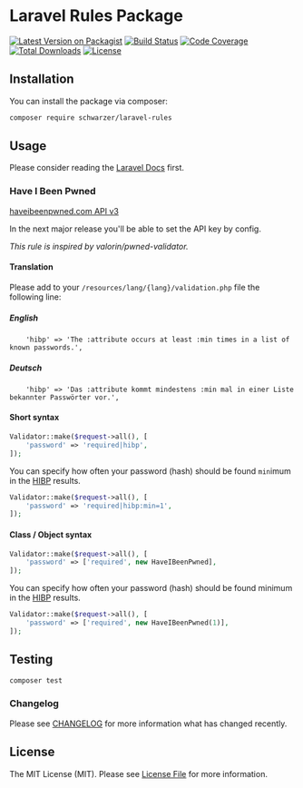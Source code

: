 # Laravel Rules Package

[![Latest Version on Packagist](https://img.shields.io/packagist/v/schwarzer/laravel-rules.svg?style=flat-square)](https://packagist.org/packages/schwarzer/laravel-rules)
[![Build Status](https://img.shields.io/travis/SchwarzerIT/laravel-rules/master.svg?style=flat-square)](https://travis-ci.com/github/SchwarzerIT/laravel-rules)
[![Code Coverage](https://img.shields.io/coveralls/github/SchwarzerIT/laravel-rules?style=flat-square)](https://coveralls.io/github/SchwarzerIT/laravel-rules)
[![Total Downloads](https://img.shields.io/packagist/dt/schwarzer/laravel-rules.svg?style=flat-square)](https://packagist.org/packages/schwarzer/laravel-rules)
[![License](https://img.shields.io/github/license/SchwarzerIT/laravel-rules?style=flat-square)](https://github.com/SchwarzerIT/laravel-rules/blob/master/LICENSE.md)
## Installation

You can install the package via composer:

```bash
composer require schwarzer/laravel-rules
```

## Usage

Please consider reading the [Laravel Docs](https://laravel.com/docs/8.x/validation) first.

### Have I Been Pwned
[haveibeenpwned.com API v3](https://haveibeenpwned.com/API/v3)

In the next major release you'll be able to set the API key by config. 

*This rule is inspired by valorin/pwned-validator.*

#### Translation

Please add to your `/resources/lang/{lang}/validation.php` file the following line:

##### English
```
    'hibp' => 'The :attribute occurs at least :min times in a list of known passwords.',
```

##### Deutsch
```
    'hibp' => 'Das :attribute kommt mindestens :min mal in einer Liste bekannter Passwörter vor.',
```

#### Short syntax
``` php
Validator::make($request->all(), [
    'password' => 'required|hibp',
]);
```

You can specify how often your password (hash) should be found `min`imum in the [HIBP](https://haveibeenpwned.com/) results.
``` php
Validator::make($request->all(), [
    'password' => 'required|hibp:min=1',
]);
```

#### Class / Object syntax
``` php
Validator::make($request->all(), [
    'password' => ['required', new HaveIBeenPwned],
]);
```

You can specify how often your password (hash) should be found minimum in the [HIBP](https://haveibeenpwned.com/) results.
``` php
Validator::make($request->all(), [
    'password' => ['required', new HaveIBeenPwned(1)],
]);
```

## Testing

``` bash
composer test
```

### Changelog

Please see [CHANGELOG](CHANGELOG.md) for more information what has changed recently.

## License

The MIT License (MIT). Please see [License File](LICENSE.md) for more information.
